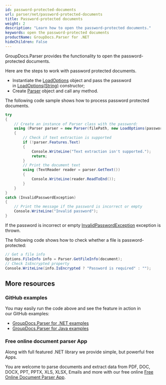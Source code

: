 ```yaml
---
id: password-protected-documents
url: parser/net/password-protected-documents
title: Password-protected documents
weight: 2
description: "Learn how to open the password-protected documents."
keywords: open the password-protected documents
productName: GroupDocs.Parser for .NET
hideChildren: False
---
```

GroupDocs.Parser provides the functionality to open the password-protected documents.

Here are the steps to work with password protected documents.

*   Instantiate the [LoadOptions](https://reference.groupdocs.com/net/parser/groupdocs.parser.options/loadoptions) object and pass the password in [LoadOptions(String)](https://reference.groupdocs.com/net/parser/groupdocs.parser.options/loadoptions/constructors/4) constructor;
*   Create [Parser](https://reference.groupdocs.com/net/parser/groupdocs.parser/parser) object and call any method.

The following code sample shows how to process password protected documents.

```csharp
try
{
    // Create an instance of Parser class with the password:
    using (Parser parser = new Parser(filePath, new LoadOptions(password)))
    {
        // Check if text extraction is supported
        if (!parser.Features.Text)
        {
            Console.WriteLine("Text extraction isn't supported.");
            return;
        }
        // Print the document text
        using (TextReader reader = parser.GetText())
        {
            Console.WriteLine(reader.ReadToEnd());
        }
    }
}
catch (InvalidPasswordException)
{
    // Print the message if the password is incorrect or empty
    Console.WriteLine("Invalid password");
}
```

If the password is incorrect or empty [InvalidPasswordException](https://reference.groupdocs.com/net/parser/groupdocs.parser.exceptions/invalidpasswordexception) exception is thrown.

The following code shows how to check whether a file is password-protected:

```csharp
// Get a file info
Options.FileInfo info = Parser.GetFileInfo(document);
// Check IsEncrypted property
Console.WriteLine(info.IsEncrypted ? "Password is required" : "");
```

## More resources

### GitHub examples

You may easily run the code above and see the feature in action in our GitHub examples:

*   [GroupDocs.Parser for .NET examples](https://github.com/groupdocs-parser/GroupDocs.Parser-for-.NET)    
*   [GroupDocs.Parser for Java examples](https://github.com/groupdocs-parser/GroupDocs.Parser-for-Java)    

### Free online document parser App

Along with full featured .NET library we provide simple, but powerful free Apps.

You are welcome to parse documents and extract data from PDF, DOC, DOCX, PPT, PPTX, XLS, XLSX, Emails and more with our free online [Free Online Document Parser App](https://products.groupdocs.app/parser).